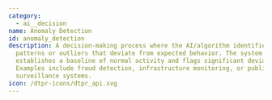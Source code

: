```yaml
---
category:
  - ai__decision
name: Anomaly Detection
id: anomaly_detection
description: A decision-making process where the AI/algorithm identifies unusual
  patterns or outliers that deviate from expected behavior. The system
  establishes a baseline of normal activity and flags significant deviations.
  Examples include fraud detection, infrastructure monitoring, or public health
  surveillance systems.
icon: /dtpr-icons/dtpr_api.svg
---
```


